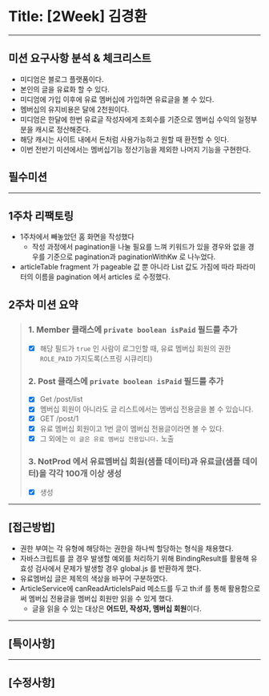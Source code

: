 # Title: [2Week] 김경환

---

## 미션 요구사항 분석 & 체크리스트

- 미디엄은 블로그 플랫폼이다.
- 본인의 글을 유료화 할 수 있다.
- 미디엄에 가입 이후에 유료 멤버십에 가입하면 유료글을 볼 수 있다.
- 멤버십의 유지비용은 달에 2천원이다.
- 미디엄은 한달에 한번 유료글 작성자에게 조회수를 기준으로 멤버십 수익의 일정부분을 캐시로 정산해준다.
- 해당 캐시는 사이트 내에서 돈처럼 사용가능하고 원할 때 환전할 수 잇다.
- 이번 전반기 미션에서는 멤버십기능 정산기능을 제외한 나머지 기능을 구현한다.

## 필수미션

---
## 1주차 리팩토링
- 1주차에서 빼놓았던 홈 화면을 작성했다
  - 작성 과정에서 pagination을 나눌 필요를 느껴 키워드가 있을 경우와 없을 경우를 기준으로 pagination과 paginationWithKw 로 나누었다.
- articleTable fragment 가 pageable 값 뿐 아니라 List 값도 가짐에 따라 파라미터의 이름을 pagination 에서 articles 로 수정했다.


## 2주차 미션 요약

> ### 1. Member 클래스에 `private boolean isPaid` 필드를 추가
>- [x] 해당 필드가 `true` 인 사람이 로그인할 때, 유료 멤버십 회원의 권한 `ROLE_PAID` 가지도록(스프링 시큐리티)
> ### 2. Post 클래스에 `private boolean isPaid` 필드를 추가
>- [x] Get /post/list
>  - [x] 멤버십 회원이 아니라도 글 리스트에서는 멤버십 전용글을 볼 수 있습니다.
>- [x] GET /post/1
>  - [x] 유료 멤버십 회원이고 1번 글이 멤버십 전용글이라면 볼 수 있다.
>  - [x] 그 외에는 `이 글은 유료 멤버십 전용입니다.` 노출
> ### 3. NotProd 에서 유료멤버십 회원(샘플 데이터)과 유료글(샘플 데이터)을 각각 100개 이상 생성
>- [x] 생성

---

## **[접근방법]**
- 권한 부여는 각 유형에 해당하는 권한을 하나씩 할당하는 형식을 채용했다. 
- 자바스크립트를 끌 경우 발생할 예외를 처리하기 위해 BindingResult를 활용해 유효성 검사에서 문제가 발생할 경우 global.js 를 반환하게 했다.
- 유료멤버십 글은 제목의 색상을 바꾸어 구분하였다.
- ArticleService에 canReadArticleIsPaid 메소드를 두고 th:if 를 통해 활용함으로써 멤버십 전용글을 멤버십 회원만 읽을 수 있게 했다.
  - 글을 읽을 수 있는 대상은 **어드민, 작성자, 멤버십 회원**이다.


---
## **[특이사항]**

---
## **[수정사항]**
